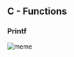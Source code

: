 ## C - Functions
### Printf
![meme](https://s3.amazonaws.com/intranet-projects-files/holbertonschool-low_level_programming/228/printf.png)

